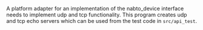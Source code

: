 
A platform adapter for an implementation of the nabto_device interface
needs to implement udp and tcp functionality. This program creates udp
and tcp echo servers which can be used from the test code in
`src/api_test`.
